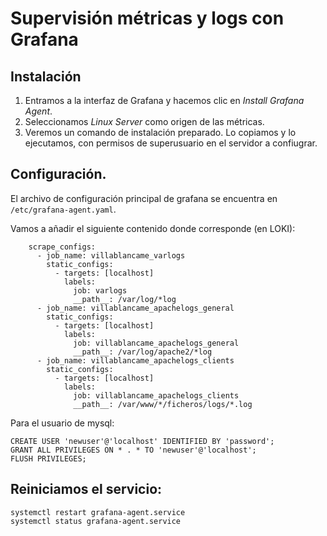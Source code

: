 # Supervisión métricas y logs con Grafana

## Instalación

1. Entramos a la interfaz de Grafana y hacemos clic en *Install Grafana Agent*.
2. Seleccionamos *Linux Server* como origen de las métricas. 
3. Veremos un comando de instalación preparado. Lo copiamos y lo ejecutamos, con permisos de superusuario en el servidor a confiugrar. 

## Configuración. 

El archivo de configuración principal de grafana se encuentra en `/etc/grafana-agent.yaml`. 

Vamos a añadir el siguiente contenido donde corresponde (en LOKI):

```
    scrape_configs:
      - job_name: villablancame_varlogs
        static_configs:
          - targets: [localhost]
            labels:
              job: varlogs
              __path__: /var/log/*log
      - job_name: villablancame_apachelogs_general
        static_configs:
          - targets: [localhost]
            labels:
              job: villablancame_apachelogs_general
              __path__: /var/log/apache2/*log
      - job_name: villablancame_apachelogs_clients
        static_configs:
          - targets: [localhost]
            labels:
              job: villablancame_apachelogs_clients
              __path__: /var/www/*/ficheros/logs/*.log
```
Para el usuario de mysql:
```
CREATE USER 'newuser'@'localhost' IDENTIFIED BY 'password';
GRANT ALL PRIVILEGES ON * . * TO 'newuser'@'localhost';
FLUSH PRIVILEGES;
```

## Reiniciamos el servicio:

```
systemctl restart grafana-agent.service
systemctl status grafana-agent.service
```
